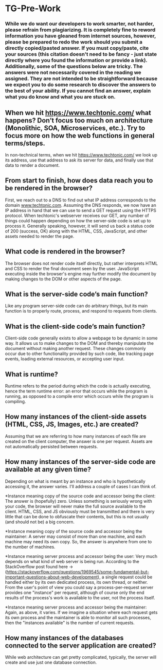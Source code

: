 # TG-Pre-Work

### While we do want our developers to work smarter, not harder, please refrain from plagiarizing.  It is completely fine to reword information you have gleaned from internet sources, however, please be prepared to redo the work should you submit a directly copied/pasted answer.  If you must copy/paste, cite your sources (this citation doesn't need to be fancy - just state directly where you found the information or provide a link).  Additionally, some of the questions below are tricky.  The answers were not necessarily covered in the reading we assigned.  They are not intended to be straightforward because we expect you to do some research to discover the answers to the best of your ability.  If you cannot find an answer, explain what you do know and what you are stuck on.  

## When we hit https://www.techtonic.com/ what happens? Don’t focus too much on architecture (Monolithic, SOA, Microservices, etc.). Try to focus more on how the web functions in general terms/steps.

In non-technical terms, when we hit https://www.techtonic.com/ we look up its address, use that address to ask its server for data, and finally use that data to render a document. 

## From start to finish, how does data reach you to be rendered in the browser?

First, we reach out to a DNS to find out what IP address corresponds to the domain www.techtonic.com. Assuming the DNS responds, we now have an IP address in hand that we can use to send a GET request using the HTTPS protocol. When techtonic's webserver receives our GET, any number of things could happen depending on how the server-side code is set up to process it. Generally speaking, however, it will send us back a status code of 200 (success, OK) along with the HTML, CSS, JavaScript, and other assets needed to render the page. 

## What code is rendered in the browser?

The browser does not render code itself directly, but rather interprets HTML and CSS to render the final document seen by the user. JavaScript executing inside the browser's engine may further modify the document by making changes to the DOM or other aspects of the page.

## What is the server-side code’s main function?

Like any program server-side code can do arbitrary things, but its main function is to properly route, process, and respond to requests from clients.

## What is the client-side code’s main function?

Client-side code generally exists to allow a webpage to be dynamic in some way. It allows us to make changes to the DOM and thereby manipulate the document without making another request. These changes commonly occur due to other functionality provided by such code, like tracking page events, loading external resources, or accepting user input.

## What is runtime?

Runtime refers to the period during which the code is actually executing, hence the term runtime error: an error that occurs while the program is running, as opposed to a compile error which occurs while the program is compiling.

## How many instances of the client-side assets (HTML, CSS, JS, Images, etc.) are created?

Assuming that we are referring to how many instances of each file are created on the client computer, the answer is one per request. Assets are not automatically persisted between requests.

## How many instances of the server-side code are available at any given time?

Depending on what is meant by an instance and who is hypothetically accessing it, the answer varies. I'll address a couple of cases I can think of.

*Instance meaning copy of the source code and accessor being the client:
The answer is (hopefully) zero. Unless something is seriously wrong with your code, the browser will never make the full source available to the client. HTML, CSS, and JS obviously must be transmitted and there is very little that can be done to obfuscate their contents, but this is not usually (and should not be) a big concern.

*Instance meaning copy of the source code and accessor being the maintainer:
A server may consist of more than one machine, and each machine may need its own copy. So, the answer is anywhere from one to the number of machines.

*Instance meaning server process and accessor being the user:
Very much depends on what kind of web server is being run. According to the StackOverflow post found here -> (https://stackoverflow.com/questions/1969545/some-fundamental-but-important-questions-about-web-development), a single request could be handled either by its own dedicated process, its own thread, or neither. From the user's point of view you could say a process-per-request server provides one "instance" per request, although of course only the end results of the process's work is available to the user, not the process itself. 

*Instance meaning server process and accessor being the maintainer:
Again, as above, it varies. If we imagine a situation where each request gets its own process and the maintainer is able to monitor all such processes, then the "instances available" is the number of current requests.


## How many instances of the databases connected to the server application are created?

While web architecture can get pretty complicated, typically, the server will create and use just one database connection.
